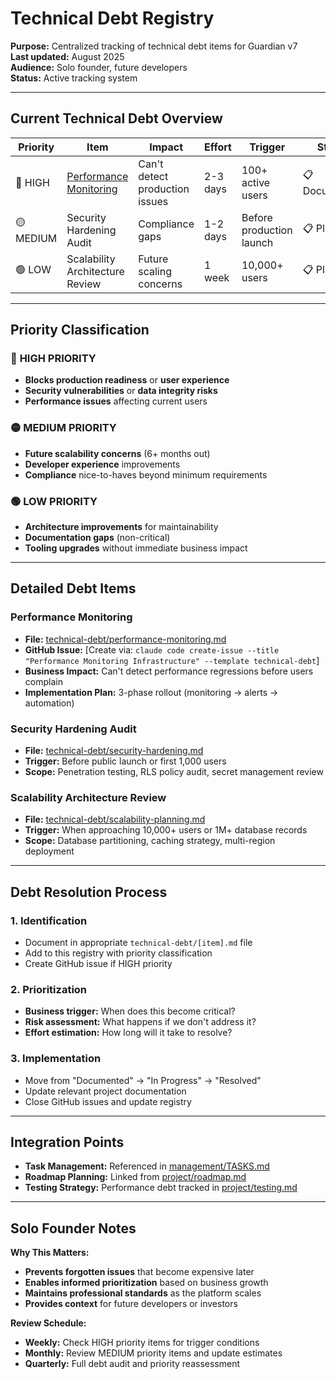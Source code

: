 # Technical Debt Registry

**Purpose:** Centralized tracking of technical debt items for Guardian v7  
**Last updated:** August 2025  
**Audience:** Solo founder, future developers  
**Status:** Active tracking system

---

## **Current Technical Debt Overview**

| Priority | Item | Impact | Effort | Trigger | Status |
|----------|------|--------|--------|---------|---------|
| 🔴 HIGH | [Performance Monitoring](#performance-monitoring) | Can't detect production issues | 2-3 days | 100+ active users | 📋 Documented |
| 🟡 MEDIUM | Security Hardening Audit | Compliance gaps | 1-2 days | Before production launch | 📋 Planned |
| 🟢 LOW | Scalability Architecture Review | Future scaling concerns | 1 week | 10,000+ users | 📋 Planned |

---

## **Priority Classification**

### 🔴 **HIGH PRIORITY** 
- **Blocks production readiness** or **user experience**
- **Security vulnerabilities** or **data integrity risks**
- **Performance issues** affecting current users

### 🟡 **MEDIUM PRIORITY**
- **Future scalability concerns** (6+ months out)
- **Developer experience** improvements
- **Compliance** nice-to-haves beyond minimum requirements

### 🟢 **LOW PRIORITY**
- **Architecture improvements** for maintainability
- **Documentation gaps** (non-critical)
- **Tooling upgrades** without immediate business impact

---

## **Detailed Debt Items**

### Performance Monitoring
- **File:** [technical-debt/performance-monitoring.md](../technical-debt/performance-monitoring.md)
- **GitHub Issue:** [Create via: `claude code create-issue --title "Performance Monitoring Infrastructure" --template technical-debt`]
- **Business Impact:** Can't detect performance regressions before users complain
- **Implementation Plan:** 3-phase rollout (monitoring → alerts → automation)

### Security Hardening Audit
- **File:** [technical-debt/security-hardening.md](../technical-debt/security-hardening.md)
- **Trigger:** Before public launch or first 1,000 users
- **Scope:** Penetration testing, RLS policy audit, secret management review

### Scalability Architecture Review  
- **File:** [technical-debt/scalability-planning.md](../technical-debt/scalability-planning.md)
- **Trigger:** When approaching 10,000+ users or 1M+ database records
- **Scope:** Database partitioning, caching strategy, multi-region deployment

---

## **Debt Resolution Process**

### **1. Identification**
- Document in appropriate `technical-debt/[item].md` file
- Add to this registry with priority classification
- Create GitHub issue if HIGH priority

### **2. Prioritization** 
- **Business trigger:** When does this become critical?
- **Risk assessment:** What happens if we don't address it?
- **Effort estimation:** How long will it take to resolve?

### **3. Implementation**
- Move from "Documented" → "In Progress" → "Resolved"
- Update relevant project documentation
- Close GitHub issues and update registry

---

## **Integration Points**

- **Task Management:** Referenced in [management/TASKS.md](../management/TASKS.md#technical-debt-tracking)
- **Roadmap Planning:** Linked from [project/roadmap.md](roadmap.md)
- **Testing Strategy:** Performance debt tracked in [project/testing.md](testing.md)

---

## **Solo Founder Notes**

**Why This Matters:**
- **Prevents forgotten issues** that become expensive later
- **Enables informed prioritization** based on business growth
- **Maintains professional standards** as the platform scales
- **Provides context** for future developers or investors

**Review Schedule:**
- **Weekly:** Check HIGH priority items for trigger conditions
- **Monthly:** Review MEDIUM priority items and update estimates  
- **Quarterly:** Full debt audit and priority reassessment